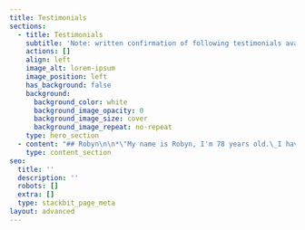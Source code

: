 ```yaml
---
title: Testimonials
sections:
  - title: Testimonials
    subtitle: 'Note: written confirmation of following testimonials available'
    actions: []
    align: left
    image_alt: lorem-ipsum
    image_position: left
    has_background: false
    background:
      background_color: white
      background_image_opacity: 0
      background_image_size: cover
      background_image_repeat: no-repeat
    type: hero_section
  - content: "## Robyn\n\n*\"My name is Robyn, I'm 78 years old.\_I have  had 2 knee replacements, within the last 18 months. My bone structure throughout my body has deteriorated\_so badly, it is inoperable causing constant back pain. I have lost 4 inches (100mm)\_ in height. The pain has become so intense, I really didn't want to live anymore, I had given up wanting to live, and then I met David and decided to have his treatment. With only one treatment, all the pain I was experiencing, disappeared, and hasn't come back. I have given up my walker, and I can honestly feel my body healing. I\_would like to go back to riding horses, and, according to David , that is very possible given time.\"*\n\nRobyn - 23/01/2017\n\n## &#xA;John Ross\n\n*\"I\_\_was diagnosed with an aggressive prostrate cancer in Dec 2012, I underwent treatment from Auckland Hospital which finished in mid Sept. I was\_continuously\_tired, no energy-lethargic, really bad headaches and visiting the toilet up to 35 times\_plus per day,\_ this was\_interrupting\_my sleep big time.\nAfter just 4 visits to David I felt like I'd got my \"Life\" back, tiredness gone, toilet visits drastically reduced, Headaches gone, energy back, sleeping well.*\\\n*My overall body feeling of wellness-feeling good had returned.*\\\n*I was asked by the cancer doctor to do some follow up tests in March 13. which I did , they called me back for the results, they said I was all clear of any cancer. This I already knew !*\\\n*I continued to see David once or twice a month. I am am eternally grateful to David and\_definitely\_recommend his\_Therapy\_/ Healing to any person.\"*\n\nJohn Ross - 17/07/2013\n\n## &#xA;Jennifer\n\n*\"In April 2012 something happened to me and I lost the ability to move the right side of my body. I was very shaky, trembling right hand, arm jolting from the shoulder, trembling right hand. Could not put index finger to nose or out to front. Finger would shake and\_therefore finger would go either side of my nose when trying to touch it. Also putting one finger at a time to meet with thumb. Fingers were shaking too much for them to meet.I was unable to open and shut hand because of pain. Could not clasp. No strength. Could not use hand.My speech was shaky and broken and was having trouble getting words out. I could not have a conversation. My cheek was twitching uncontrollably.\_\\**\n\n*After 4 months the doctors came to the \_conclusion I was suffering from Rassmaston syndrome and I would be suffering with this problem for the rest of my life. My Mum had been to David 23 years previous because she had asthma, which David healed. Thank God she managed to track him down and he was still doing his healing.*\n\n*On the first treatment with David my movement on my right side\_improved out of sight. Also my speech improved and has done so with each treatment I have had.*\n\n*I can now lead a normal life.\"*\n\nJennifer - 2012\n\n## &#xA;Neal\n\n\"*Hi my name is Neal...  \n\nWhen I came to Dave I had been diagnosed with clinical depression.\_ Dave was a customer of the company I worked for and we had talked about his healing abilities in the past when he knew about previous physical injuries of mine, but I did not believe he could have a machine (\"Rosemary\") that could fix these so did not partake in his claims of healing.*\n\n*When he came into work one day I told him I had just been prescribed some anti-depressants and was on about day 3 of taking these, my boss had to be informed of this as the side effects would affect how I was at work and I was concerned for my job in the future.*\n\n*I eventually caved in and visited Dave's treatment room. I simply could not believe how different I felt after that visit and for the first time in 3 months I.felt like socialising again and felt like a brand new person.*\n\n*I threw away the anti-depression pills and in fact have not taken any prescription drugs, ie. antibiotics, since. Dave literally changed and probably saved my life.*\n\n*This sounds dramatical, but if you have ever suffered from genuine depression you will know that suicide is a real possibility.*\n\n*Thanks Dave you saved my life...*\"\n"
    type: content_section
seo:
  title: ''
  description: ''
  robots: []
  extra: []
  type: stackbit_page_meta
layout: advanced
---
```

